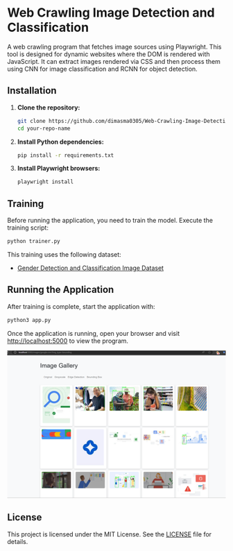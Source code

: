 # Web Crawling Image Detection and Classification

A web crawling program that fetches image sources using Playwright. This tool is designed for dynamic websites where the DOM is rendered with JavaScript. It can extract images rendered via CSS and then process them using CNN for image classification and RCNN for object detection.

## Installation

1. **Clone the repository:**
   ```bash
   git clone https://github.com/dimasma0305/Web-Crawling-Image-Detection-and-Classification.git
   cd your-repo-name
   ```

2. **Install Python dependencies:**
   ```bash
   pip install -r requirements.txt
   ```

3. **Install Playwright browsers:**
   ```bash
   playwright install
   ```

## Training

Before running the application, you need to train the model. Execute the training script:

```bash
python trainer.py
```

This training uses the following dataset:

- [Gender Detection and Classification Image Dataset](https://www.kaggle.com/datasets/trainingdatapro/gender-detection-and-classification-image-dataset)

## Running the Application

After training is complete, start the application with:

```bash
python3 app.py
```

Once the application is running, open your browser and visit [http://localhost:5000](http://localhost:5000) to view the program.

![image](image.png)

## License

This project is licensed under the MIT License. See the [LICENSE](LICENSE) file for details.
